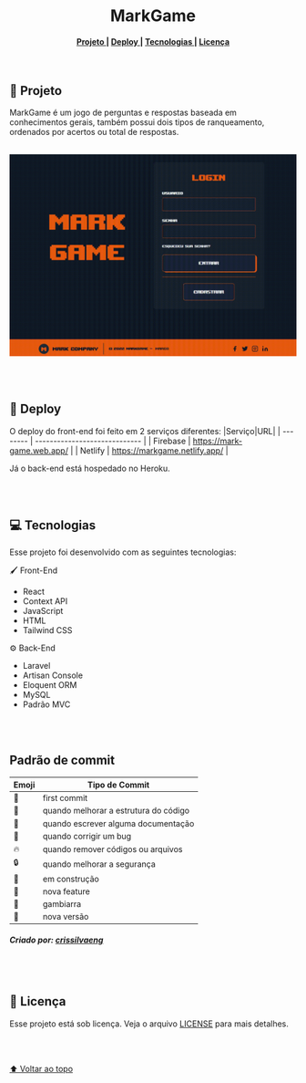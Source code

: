 <h1 name='nome-do-projeto' align="center">MarkGame</h1>

<h4 align="center">
  <a href="#Projeto" >
    Projeto
  </a>
  |
  <a href="#Deploy" >
    Deploy
  </a>
  |
  <a href="#Tecnologias" >
    Tecnologias
  </a>
  |
  <a href="#Licença" >
    Licença
  </a>
</h4>

<br/>
<h2 name="Projeto">📃 Projeto</h2>

MarkGame é um jogo de perguntas e respostas baseada em conhecimentos gerais, também possui dois tipos de ranqueamento, ordenados por acertos ou total de respostas.
<br/>
<br/>
<p align="center">
  <img src='./Github/markgame.gif' />
</p>

<br/>
<br/>
<h2 name="Deploy">🚀 Deploy</h2>

O deploy do front-end foi feito em 2 serviços diferentes:
|Serviço|URL|
| -------- | ----------------------------- |
| Firebase | https://mark-game.web.app/    |
| Netlify  | https://markgame.netlify.app/ |

Já o back-end está hospedado no Heroku.

<br/>
<br/>
<h2 name="Tecnologias">💻 Tecnologias</h2>

Esse projeto foi desenvolvido com as seguintes tecnologias:

🖌️ Front-End

- React
- Context API
- JavaScript
- HTML
- Tailwind CSS

⚙️ Back-End

- Laravel
- Artisan Console
- Eloquent ORM
- MySQL
- Padrão MVC

<br/>
<br/>

<h2>Padrão de commit</h2>

|Emoji|Tipo de Commit|
|-----|-----------|
|:tada:|first commit|
|:art:|quando melhorar a estrutura do código|
|:memo:|quando escrever alguma documentação|
|:bug:|quando corrigir um bug|
|:fire:|quando remover códigos ou arquivos|
|:lock:|quando melhorar a segurança|
|:construction:|em construção|
|:rocket:|nova feature|
|:see_no_evil:|gambiarra|
|:gift:|nova versão|

<h5>Criado por: <a href='https://gist.github.com/crissilvaeng/dfb5b14f8eb2c25df4fd8a49f4f03252'>crissilvaeng</a></h5>

<br/>
<br/>
<h2 name="Licença">📝 Licença</h2>

Esse projeto está sob licença. Veja o arquivo [LICENSE](LICENSE) para mais detalhes.

<br/>
<br/>

[⬆ Voltar ao topo](#nome-do-projeto)<br>
